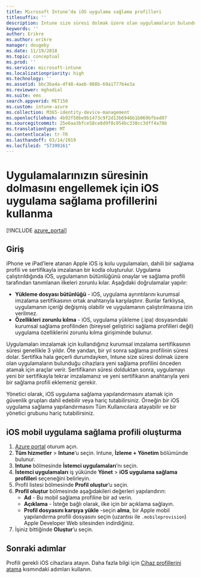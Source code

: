 ```yaml
---
title: Microsoft Intune’da iOS uygulama sağlama profilleri
titlesuffix: ''
description: Intune size süresi dolmak üzere olan uygulamaların bulunduğu cihazlara yeni sağlama profilini önceden atamak için araçlar sağlar.
keywords: ''
author: Erikre
ms.author: erikre
manager: dougeby
ms.date: 11/19/2018
ms.topic: conceptual
ms.prod: ''
ms.service: microsoft-intune
ms.localizationpriority: high
ms.technology: ''
ms.assetid: bbc3ba4a-df48-4aeb-988b-69a177764e3a
ms.reviewer: mghadial
ms.suite: ems
search.appverid: MET150
ms.custom: intune-azure
ms.collection: M365-identity-device-management
ms.openlocfilehash: 4b92f50be9b1473c9f2d13b6946b1b069bfbed07
ms.sourcegitcommit: 25e6aa3bfce58ce8d9f8c054bc338cc3dff4a78b
ms.translationtype: MT
ms.contentlocale: tr-TR
ms.lasthandoff: 03/14/2019
ms.locfileid: "57399161"
---
```

# <a name="use-ios-app-provisioning-profiles-to-prevent-your-apps-from-expiring"></a>Uygulamalarınızın süresinin dolmasını engellemek için iOS uygulama sağlama profillerini kullanma

[!INCLUDE [azure_portal](./includes/azure_portal.md)]

## <a name="introduction"></a>Giriş

iPhone ve iPad’lere atanan Apple iOS iş kolu uygulamaları, dahili bir sağlama profili ve sertifikayla imzalanan bir kodla oluşturulur. Uygulama çalıştırıldığında iOS, uygulamanın bütünlüğünü onaylar ve sağlama profili tarafından tanımlanan ilkeleri zorunlu kılar. Aşağıdaki doğrulamalar yapılır:

- **Yükleme dosyası bütünlüğü** - iOS, uygulama ayrıntılarını kurumsal imzalama sertifikasının ortak anahtarıyla karşılaştırır. Bunlar farklıysa, uygulamanın içeriği değişmiş olabilir ve uygulamanın çalıştırılmasına izin verilmez.
- **Özellikleri zorunlu kılma** - iOS, uygulama yükleme (.ipa) dosyasındaki kurumsal sağlama profilinden (bireysel geliştirici sağlama profilleri değil) uygulama özelliklerini zorunlu kılma girişiminde bulunur.


Uygulamaları imzalamak için kullandığınız kurumsal imzalama sertifikasının süresi genellikle 3 yıldır. Öte yandan, bir yıl sonra sağlama profilinin süresi dolar. Sertifika hala geçerli durumdayken, Intune size süresi dolmak üzere olan uygulamaların bulunduğu cihazlara yeni sağlama profilini önceden atamak için araçlar verir.
Sertifikanın süresi dolduktan sonra, uygulamayı yeni bir sertifikayla tekrar imzalamanız ve yeni sertifikanın anahtarıyla yeni bir sağlama profili eklemeniz gerekir.

Yönetici olarak, iOS uygulama sağlama yapılandırmasını atamak için güvenlik grupları dahil edebilir veya hariç tutabilirsiniz. Örneğin bir iOS uygulama sağlama yapılandırmasını Tüm Kullanıcılara atayabilir ve bir yönetici grubunu hariç tutabilirsiniz.

## <a name="how-to-create-an-ios-mobile-app-provisioning-profile"></a>iOS mobil uygulama sağlama profili oluşturma

1. [Azure portal](https://portal.azure.com) oturum açın.
2. **Tüm hizmetler** > **Intune**’u seçin. Intune, **İzleme + Yönetim** bölümünde bulunur.
3. **Intune** bölmesinde **İstemci uygulamaları**’nı seçin.
1.  **İstemci uygulamaları** iş yükünde **Yönet** > **iOS uygulama sağlama profilleri** seçeneğini belirleyin.
2.  Profil listesi bölmesinde **Profil oluştur**’u seçin.
3. **Profil oluştur** bölmesinde aşağıdakileri değerleri yapılandırın:
    - **Ad** - Bu mobil sağlama profiline bir ad verin.
    - **Açıklama** - İsteğe bağlı olarak, ilke için bir açıklama sağlayın.
    - **Profil dosyasını karşıya yükle** -seçin **alma**, bir Apple mobil yapılandırma profili dosyasını seçin (uzantısı ile `.mobileprovision`) Apple Developer Web sitesinden indirdiğiniz.
4. İşiniz bittiğinde **Oluştur**’u seçin.

## <a name="next-steps"></a>Sonraki adımlar

Profili gerekli iOS cihazlara atayın. Daha fazla bilgi için [Cihaz profillerini atama](device-profile-assign.md) kısmındaki adımları kullanın.
